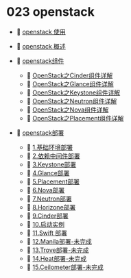 # 023 openstack

* 📄 [openstack 使用](siyuan://blocks/20231110105237-ukhfufy)
* 📄 [openstack 概述](siyuan://blocks/20231110105237-55szi1f)
* 📑 [openstack组件](siyuan://blocks/20231110105237-u262j3p)

  * 📄 [OpenStack之Cinder组件详解](siyuan://blocks/20231110105237-uamzata)
  * 📄 [OpenStack之Glance组件详解](siyuan://blocks/20231110105237-e590v1v)
  * 📄 [OpenStack之Keystone组件详解](siyuan://blocks/20231110105237-uav6xz1)
  * 📄 [OpenStack之Neutron组件详解](siyuan://blocks/20231110105237-rg4yxrv)
  * 📄 [OpenStack之Nova组件详解](siyuan://blocks/20231110105237-mn7px1t)
  * 📄 [OpenStack之Placement组件详解](siyuan://blocks/20231110105237-wtgl86i)
* 📑 [openstack部署](siyuan://blocks/20231110105237-518vxpy)

  * 📄 [1.基础环境部署](siyuan://blocks/20231110105237-2r56xl9)
  * 📄 [2.依赖中间件部署](siyuan://blocks/20231110105237-6mldck8)
  * 📄 [3.Keystone部署](siyuan://blocks/20231110105237-ea7vi55)
  * 📄 [4.Glance部署](siyuan://blocks/20231110105237-q5c337e)
  * 📄 [5.Placement部署](siyuan://blocks/20231110105237-gzdl1dj)
  * 📄 [6.Nova部署](siyuan://blocks/20231110105237-jl7060x)
  * 📄 [7.Neutron部署](siyuan://blocks/20231110105237-06pu1k2)
  * 📄 [8.Horizone部署](siyuan://blocks/20231110105237-5a4mfet)
  * 📄 [9.Cinder部署](siyuan://blocks/20231110105237-tzoisy6)
  * 📄 [10.启动实例](siyuan://blocks/20231110105237-85vilsg)
  * 📄 [11.Swift 部署](siyuan://blocks/20231110105237-i8njbqy)
  * 📄 [12.Manila部署-未完成](siyuan://blocks/20231110105237-wx5kz7c)
  * 📄 [13.Trove部署-未完成](siyuan://blocks/20231110105237-13xqnvl)
  * 📄 [14.Heat部署-未完成](siyuan://blocks/20231110105237-amuw1to)
  * 📄 [15.Ceilometer部署-未完成](siyuan://blocks/20231110105237-p0480ww)

　　‍
